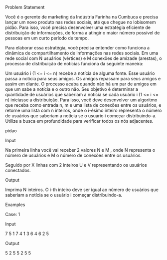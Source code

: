 Problem Statement

Você é o gerente de marketing da Indústria Farinha na Cumbuca e precisa lançar um novo produto nas redes sociais, até que chegue no lobisomem pidão. Para isso, você precisa desenvolver uma estratégia eficiente de distribuição de informações, de forma a atingir o maior número possível de pessoas em um curto período de tempo.

Para elaborar essa estratégia, você precisa entender como funciona a dinâmica de compartilhamento de informações nas redes sociais. Em uma rede social com N usuários (vértices) e M conexões de amizade (arestas), o processo de distribuição de notícias funciona da seguinte maneira:

Um usuário i (1 <= i <= n) recebe a notícia de alguma fonte.
Esse usuário passa a notícia para seus amigos.
Os amigos repassam para seus amigos e assim em diante.
O processo acaba quando não há um par de amigos em que um sabe a notícia e o outro não.
Seu objetivo é determinar a quantidade de usuários que saberiam a notícia se cada usuário i (1 <= i <= n) iniciasse a distribuição. Para isso, você deve desenvolver um algoritmo que receba como entrada n, m e uma lista de conexões entre os usuários, e retorne uma lista com n inteiros, onde o i-ésimo inteiro representa o número de usuários que saberiam a notícia se o usuário i começar distribuindo-a. Utilize a busca em profundidade para verificar todos os nós adjacentes.

pidao

Input

Na primeira linha você vai receber 2 valores N e M , onde N representa o número de usuários e M o número de conexões entre os usuários.

Seguido por X linhas com 2 inteiros U e V representando os usuários conectados.

Output

Imprima N inteiros. O i-th inteiro deve ser igual ao número de usuários que saberiam a notícia se o usuário i começar distribuindo-a.

Examples

Case: 1

Input

7 5
1 7
4 1
3 6
4 6
2 5

Output

5 2 5 5 2 5 5
